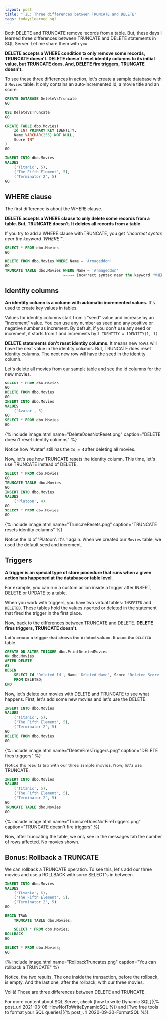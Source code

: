 ```yaml
---
layout: post
title: "TIL: Three differences between TRUNCATE and DELETE"
tags: todayilearned sql
---
```


Both DELETE and TRUNCATE remove records from a table. But, these days I learned three differences between TRUNCATE and DELETE statements in SQL Server. Let me share them with you.

**DELETE accepts a WHERE condition to only remove some records, TRUNCATE doesn't. DELETE doesn't reset identity columns to its initial value, but TRUNCATE does. And, DELETE fire triggers, TRUNCATE doesn't.**

To see these three differences in action, let's create a sample database with a `Movies` table. It only contains an auto-incremented id, a movie title and an score.

```sql
CREATE DATABASE DeleteVsTruncate
GO

USE DeleteVsTruncate
GO

CREATE TABLE dbo.Movies(
    Id INT PRIMARY KEY IDENTITY,
    Name VARCHAR(255) NOT NULL,
    Score INT
)
GO

INSERT INTO dbo.Movies
VALUES
    ('Titanic', 5),
    ('The Fifth Element', 5),
    ('Terminator 2', 5)
GO
```

## WHERE clause

The first difference is about the WHERE clause.

**DELETE accepts a WHERE clause to only delete some records from a table. But, TRUNCATE doesn't. It deletes all records from a table.**

If you try to add a WHERE clause with TRUNCATE, you get _"Incorrect syntax near the keyword 'WHERE'"_.

```sql
SELECT * FROM dbo.Movies
GO

DELETE FROM dbo.Movies WHERE Name = 'Armageddon'
GO
TRUNCATE TABLE dbo.Movies WHERE Name = 'Armageddon'
                          ~~~~~ Incorrect syntax near the keyword 'WHERE'
```

## Identity columns

**An identity column is a column with automatic incremented values.** It's used to create key values in tables.

Values for identity columns start from a "seed" value and increase by an "increment" value. You can use any number as seed and any positive or negative number as increment. By default, if you don't use any seed or increment, it starts from 1 and increments by 1. `IDENTITY = IDENTITY(1, 1)`

**DELETE statements don't reset identity columns.** It means new rows will have the next value in the identity columns. But, TRUNCATE does reset identity columns. The next new row will have the seed in the identity column.

Let's delete all movies from our sample table and see the Id columns for the new movies.

```sql
SELECT * FROM dbo.Movies
GO
DELETE FROM dbo.Movies
GO
INSERT INTO dbo.Movies
VALUES
    ('Avatar', 5)
GO
SELECT * FROM dbo.Movies
GO
```

{% include image.html name="DeleteDoesNotReset.png" caption="DELETE doesn't reset identity columns" %}

Notice how 'Avatar' still has the `Id = 4` after deleting all movies.

Now, let's see how TRUNCATE resets the identity column. This time, let's use TRUNCATE instead of DELETE.

```sql
SELECT * FROM dbo.Movies
GO
TRUNCATE TABLE dbo.Movies
GO
INSERT INTO dbo.Movies
VALUES
    ('Platoon', 4)
GO
SELECT * FROM dbo.Movies
GO
```

{% include image.html name="TruncateResets.png" caption="TRUNCATE resets identity columns" %}

Notice the Id of 'Platoon'. It's 1 again. When we created our `Movies` table, we used the default seed and increment.

## Triggers

**A trigger is an special type of store procedure that runs when a given action has happened at the database or table level**.

For example, you can run a custom action inside a trigger after INSERT, DELETE or UPDATE to a table.

When you work with triggers, you have two virtual tables: `INSERTED` and `DELETED`. These tables hold the values inserted or deleted in the statement that fired the trigger in the first place.

Now, back to the differences between TRUNCATE and DELETE. **DELETE fires triggers, TRUNCATE doesn't.**

Let's create a trigger that shows the deleted values. It uses the `DELETED` table.

```sql
CREATE OR ALTER TRIGGER dbo.PrintDeletedMovies
ON dbo.Movies
AFTER DELETE
AS
BEGIN
    SELECT Id 'Deleted Id', Name 'Deleted Name', Score 'Deleted Score'
    FROM DELETED;
END
```

Now, let's delete our movies with DELETE and TRUNCATE to see what happens. First, let's add some new movies and let's use the DELETE.

```sql
INSERT INTO dbo.Movies
VALUES
    ('Titanic', 5),
    ('The Fifth Element', 5),
    ('Terminator 2', 5)
GO
DELETE FROM dbo.Movies
GO
```

{% include image.html name="DeleteFiresTriggers.png" caption="DELETE fires triggers" %}

Notice the results tab with our three sample movies. Now, let's use TRUNCATE.

```sql
INSERT INTO dbo.Movies
VALUES
    ('Titanic', 5),
    ('The Fifth Element', 5),
    ('Terminator 2', 5)
GO
TRUNCATE TABLE dbo.Movies
GO
```

{% include image.html name="TruncateDoesNotFireTriggers.png" caption="TRUNCATE doesn't fire triggers" %}

Now, after truncating the table, we only see in the messages tab the number of rows affected. No movies shown.

## Bonus: Rollback a TRUNCATE

We can rollback a TRUNCATE operation. To see this, let's add our three movies and use a ROLLBACK with some SELECT's in between. 

```sql
INSERT INTO dbo.Movies
VALUES
    ('Titanic', 5),
    ('The Fifth Element', 5),
    ('Terminator 2', 5)
GO

BEGIN TRAN
    TRUNCATE TABLE dbo.Movies;

    SELECT * FROM dbo.Movies;
ROLLBACK
GO

SELECT * FROM dbo.Movies;
GO
```

{% include image.html name="RollbackTruncates.png" caption="You can rollback a TRUNCATE" %}

Notice, the two results. The one inside the transaction, before the rollback, is empty. And the last one, after the rollback, with our three movies.

Voilà! Those are three differences between DELETE and TRUNCATE.

For more content about SQL Server, check [how to write Dynamic SQL]({% post_url 2021-03-08-HowNotToWriteDynamicSQL %}) and [Two free tools to format your SQL queries]({% post_url 2020-09-30-FormatSQL %}).